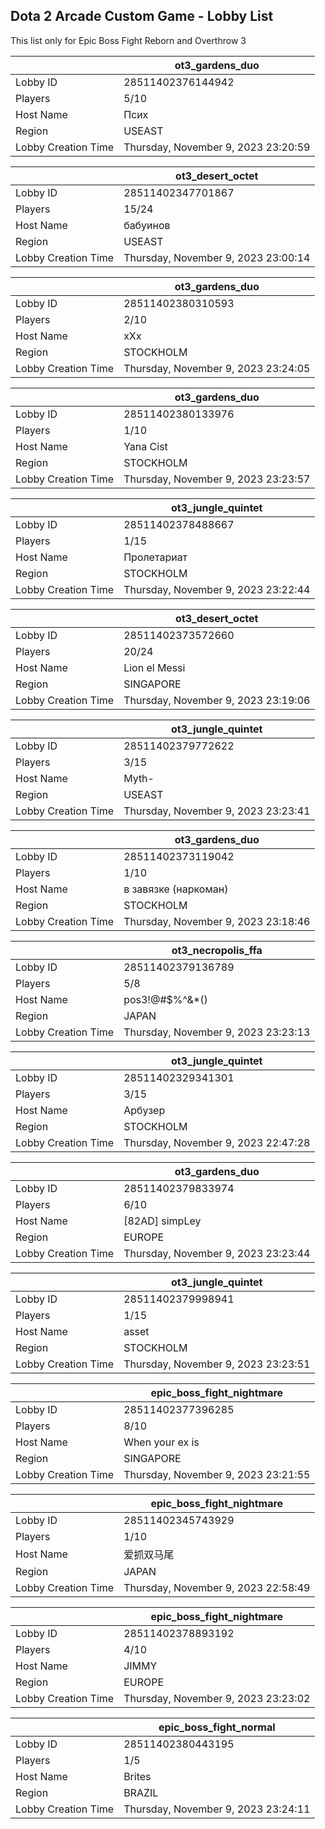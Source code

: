 ## Dota 2 Arcade Custom Game - Lobby List

This list only for Epic Boss Fight Reborn and Overthrow 3

|  | ot3_gardens_duo |
| ------ | ------ |
| Lobby ID | 28511402376144942 |
| Players | 5/10 |
| Host Name | Псих |
| Region | USEAST |
| Lobby Creation Time | Thursday, November 9, 2023 23:20:59 |


|  | ot3_desert_octet |
| ------ | ------ |
| Lobby ID | 28511402347701867 |
| Players | 15/24 |
| Host Name | бабуинов |
| Region | USEAST |
| Lobby Creation Time | Thursday, November 9, 2023 23:00:14 |


|  | ot3_gardens_duo |
| ------ | ------ |
| Lobby ID | 28511402380310593 |
| Players | 2/10 |
| Host Name | xXx |
| Region | STOCKHOLM |
| Lobby Creation Time | Thursday, November 9, 2023 23:24:05 |


|  | ot3_gardens_duo |
| ------ | ------ |
| Lobby ID | 28511402380133976 |
| Players | 1/10 |
| Host Name | Yana Cist |
| Region | STOCKHOLM |
| Lobby Creation Time | Thursday, November 9, 2023 23:23:57 |


|  | ot3_jungle_quintet |
| ------ | ------ |
| Lobby ID | 28511402378488667 |
| Players | 1/15 |
| Host Name | Пролетариат |
| Region | STOCKHOLM |
| Lobby Creation Time | Thursday, November 9, 2023 23:22:44 |


|  | ot3_desert_octet |
| ------ | ------ |
| Lobby ID | 28511402373572660 |
| Players | 20/24 |
| Host Name | Lion el Messi |
| Region | SINGAPORE |
| Lobby Creation Time | Thursday, November 9, 2023 23:19:06 |


|  | ot3_jungle_quintet |
| ------ | ------ |
| Lobby ID | 28511402379772622 |
| Players | 3/15 |
| Host Name | Myth- |
| Region | USEAST |
| Lobby Creation Time | Thursday, November 9, 2023 23:23:41 |


|  | ot3_gardens_duo |
| ------ | ------ |
| Lobby ID | 28511402373119042 |
| Players | 1/10 |
| Host Name | в завязке (наркоман) |
| Region | STOCKHOLM |
| Lobby Creation Time | Thursday, November 9, 2023 23:18:46 |


|  | ot3_necropolis_ffa |
| ------ | ------ |
| Lobby ID | 28511402379136789 |
| Players | 5/8 |
| Host Name | pos3!@#$%^&*() |
| Region | JAPAN |
| Lobby Creation Time | Thursday, November 9, 2023 23:23:13 |


|  | ot3_jungle_quintet |
| ------ | ------ |
| Lobby ID | 28511402329341301 |
| Players | 3/15 |
| Host Name | Арбузер |
| Region | STOCKHOLM |
| Lobby Creation Time | Thursday, November 9, 2023 22:47:28 |


|  | ot3_gardens_duo |
| ------ | ------ |
| Lobby ID | 28511402379833974 |
| Players | 6/10 |
| Host Name | [82AD] simpLey |
| Region | EUROPE |
| Lobby Creation Time | Thursday, November 9, 2023 23:23:44 |


|  | ot3_jungle_quintet |
| ------ | ------ |
| Lobby ID | 28511402379998941 |
| Players | 1/15 |
| Host Name | asset |
| Region | STOCKHOLM |
| Lobby Creation Time | Thursday, November 9, 2023 23:23:51 |


|  | epic_boss_fight_nightmare |
| ------ | ------ |
| Lobby ID | 28511402377396285 |
| Players | 8/10 |
| Host Name | When your ex is |
| Region | SINGAPORE |
| Lobby Creation Time | Thursday, November 9, 2023 23:21:55 |


|  | epic_boss_fight_nightmare |
| ------ | ------ |
| Lobby ID | 28511402345743929 |
| Players | 1/10 |
| Host Name | 爱抓双马尾 |
| Region | JAPAN |
| Lobby Creation Time | Thursday, November 9, 2023 22:58:49 |


|  | epic_boss_fight_nightmare |
| ------ | ------ |
| Lobby ID | 28511402378893192 |
| Players | 4/10 |
| Host Name | JIMMY |
| Region | EUROPE |
| Lobby Creation Time | Thursday, November 9, 2023 23:23:02 |


|  | epic_boss_fight_normal |
| ------ | ------ |
| Lobby ID | 28511402380443195 |
| Players | 1/5 |
| Host Name | Brites |
| Region | BRAZIL |
| Lobby Creation Time | Thursday, November 9, 2023 23:24:11 |


